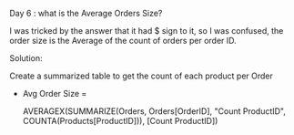 Day 6 : what is the Average Orders Size? 

  I was tricked by the answer that it had $ sign to it, so I was confused, the order size is the Average of the count of orders per order ID.

Solution:

Create a summarized table to get the count of each product per Order 

  * Avg Order Size =
  
     AVERAGEX(SUMMARIZE(Orders, Orders[OrderID], "Count ProductID", COUNTA(Products[ProductID])), 
    [Count ProductID])
